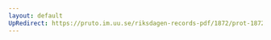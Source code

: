 ```yaml
---
layout: default
UpRedirect: https://pruto.im.uu.se/riksdagen-records-pdf/1872/prot-1872--ak--406/prot-1872--ak--406_054.pdf
---
```

